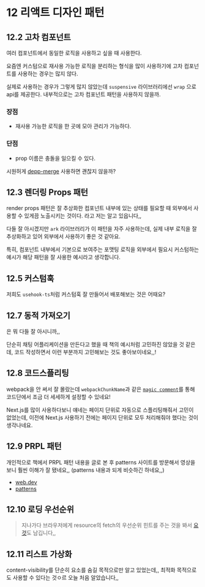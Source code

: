 # 12 리액트 디자인 패턴

## 12.2 고차 컴포넌트

여러 컴포넌트에서 동일한 로직을 사용하고 싶을 때 사용한다.

요즘엔 커스텀으로 재사용 가능한 로직을 분리하는 형식을 많이 사용하기에 고차 컴포넌트를 사용하는 경우는 많지 않다.

실제로 사용하는 경우가 그렇게 많지 않았는데 `suspensive` 라이브러리에선 `wrap` 으로 api를 제공한다. 내부적으로는 고차 컴포넌트 패턴을 사용하지 않을까.

### 장점

- 재사용 가능한 로직을 한 곳에 모아 관리가 가능하다.

### 단점

- prop 이름은 충돌을 일으킬 수 있다.

시원허게 [depp-merge](https://www.npmjs.com/package/deepmerge) 사용하면 괜찮지 않을까?

## 12.3 렌더링 Props 패턴

render props 패턴은 잘 추상화한 컴포넌트 내부에 있는 상태를 필요할 때 외부에서 사용할 수 있게끔 노출시키는 것이다. 라고 저는 알고 있읍니다,,

다들 잘 아시겠지만 `ark` 라이브러리가 이 패턴을 자주 사용하는데, 실제 내부 로직을 잘 추상화하고 있어 외부에서 사용하기 좋은 것 같아요.

특히, 컴포넌트 내부에서 기본으로 보여주는 포맷팅 로직을 외부에서 필요시 커스텀하는 예시가 해당 패턴을 잘 사용한 예시라고 생각합니다.

## 12.5 커스텀훅

저희도 `usehook-ts`처럼 커스텀훅 잘 만들어서 배포해보는 것은 어때요?

## 12.7 동적 가져오기

은 뭐 다들 잘 아시니까,,

단순히 채팅 어플리케이션을 만든다고 했을 때 책의 예시처럼 고민하진 않았을 것 같은데, 코드 작성하면서 이런 부분까지 고민해보는 것도 좋아보이네요,,!

## 12.8 코드스플리팅

webpack을 안 써서 잘 몰랐는데 `webpackChunkName`과 같은 [`magic comment`](https://webpack.js.org/api/module-methods/#magic-comments)를 통해 코드단에서 조금 더 세세하게 설정할 수 있네요!

Next.js를 많이 사용하다보니 얘네는 페이지 단위로 자동으로 스플리팅해줘서 고민이 없었는데, 이전에 Next.js 사용하기 전에는 페이지 단위로 모두 처리해줘야 했다는 것이 생각나네요.

## 12.9 PRPL 패턴

개인적으로 책에서 PRPL 패턴 내용을 글로 본 후 patterns 사이트를 방문해서 영상을 보니 훨씬 이해가 잘 됐네요,, (patterns 내용과 되게 비슷하긴 하네요,,)


- [web.dev](https://web.dev/articles/apply-instant-loading-with-prpl?hl=ko)
- [patterns](https://www.patterns.dev/vanilla/prpl/)

## 12.10 로딩 우선순위

> 지나가다 브라우저에게 resource의 fetch의 우선순위 힌트를 주는 것을 봐서 [요것](https://github.com/WICG/priority-hints/blob/main/EXPLAINER.md)도 남깁니다,,

## 12.11 리스트 가상화

content-visibility를 단순히 요소를 숨길 목적으로만 알고 있었는데,, 최적화 목적으로도 사용할 수 있다는 것ㅇ르 오늘 처음 알았습니다,,